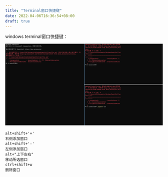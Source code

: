 ```yaml
---
title: "Terminal窗口快捷键"
date: 2022-04-06T16:36:54+08:00
draft: true
---
```


windows terminal窗口快捷键：


![20220406173826](https://raw.githubusercontent.com/Gzk738/vps_picgo/master/images/20220406173826.png)

```shell
alt+shift+'+'
右侧添加窗口
alt+shift+'-'
左侧添加窗口
alt+"上下左右"
移动所选窗口
ctrl+shift+w
删除窗口
```